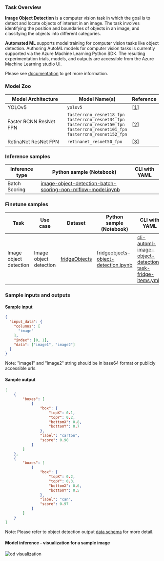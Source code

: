 ### Task Overview
<b>Image Object Detection</B> is a computer vision task in which the goal is to detect and locate objects of interest in an image. The task involves identifying the position and boundaries of objects in an image, and classifying the objects into different categories. 

<b>Automated ML</b> supports model training for computer vision tasks like  object detection. Authoring AutoML models for computer vision tasks is currently supported via the Azure Machine Learning Python SDK. The resulting experimentation trials, models, and outputs are accessible from the Azure Machine Learning studio UI.

Please see <a href="https://learn.microsoft.com/en-us/azure/machine-learning/how-to-auto-train-image-models?view=azureml-api-2&tabs=cli#supported-model-algorithms" target="_blank">documentation</a> to get more information.

### Model Zoo
Model Architecture|Model Name(s)|Reference
|--|--|--|
YOLOv5|`yolov5`|<a href="https://github.com/ultralytics/yolov5" target="_blank">[1]</a>
Faster RCNN ResNet FPN|`fasterrcnn_resnet18_fpn`<br>`fasterrcnn_resnet34_fpn`<br>`fasterrcnn_resnet50_fpn`<br>`fasterrcnn_resnet101_fpn`<br>`fasterrcnn_resnet152_fpn`|<a href="https://arxiv.org/abs/1612.03144" target="_blank">[2]</a>
RetinaNet ResNet FPN|`retinanet_resnet50_fpn`|<a href="https://arxiv.org/abs/1708.02002" target="_blank">[3]</a>



### Inference samples

Inference type|Python sample (Notebook)|CLI with YAML
|--|--|--|
Batch Scoring|<a href="https://github.com/Azure/azureml-examples/blob/main/sdk/python/jobs/automl-standalone-jobs/automl-image-object-detection-task-fridge-items-batch-scoring/image-object-detection-batch-scoring-non-mlflow-model.ipynb" target="_blank">image-object-detection-batch-scoring-non-mlflow-model.ipynb</a>|


### Finetune samples

Task|Use case|Dataset|Python sample (Notebook)|CLI with YAML
|---|--|--|--|--|
Image object detection|Image object detection|[fridgeObjects](https://cvbp-secondary.z19.web.core.windows.net/datasets/object_detection/odFridgeObjects.zip)|<a href="https://github.com/Azure/azureml-examples/blob/main/sdk/python/jobs/automl-standalone-jobs/automl-image-object-detection-task-fridge-items/automl-image-object-detection-task-fridge-items.ipynb" target="_blank">[fridgeobjects-object-detection.ipynb](https://github.com/Azure/azureml-examples/blob/main/sdk/python/jobs/automl-standalone-jobs/automl-image-object-detection-task-fridge-items/automl-image-object-detection-task-fridge-items.ipynb)</a>|<a href="https://github.com/Azure/azureml-examples/tree/sdk-preview/cli/jobs/automl-standalone-jobs/cli-automl-image-object-detection-task-fridge-items" target="_blank">cli-automl-image-object-detection-task-fridge-items.yml</a>


### Sample inputs and outputs

#### Sample input

```json
{
  "input_data": {
    "columns": [
      "image"
    ],
    "index": [0, 1],
    "data": ["image1", "image2"]
  }
}
```

Note: "image1" and "image2" string should be in base64 format or publicly accessible urls.


#### Sample output

```json
[
    {
        "boxes": [
            {
                "box": {
                    "topX": 0.1,
                    "topY": 0.2,
                    "bottomX": 0.8,
                    "bottomY": 0.7
                },
                "label": "carton",
                "score": 0.98
            }
        ]
    },
    {
        "boxes": [
            {
                "box": {
                    "topX": 0.2,
                    "topY": 0.3,
                    "bottomX": 0.6,
                    "bottomY": 0.5
                },
                "label": "can",
                "score": 0.97
            }
        ]
    }
]
```

Note: Please refer to object detection output <a href="https://learn.microsoft.com/en-us/azure/machine-learning/reference-automl-images-schema?view=azureml-api-2#object-detection-1" target="_blank">data schema</a> for more detail.

#### Model inference - visualization for a sample image

<img src="https://automlcesdkdataresources.blob.core.windows.net/finetuning-image-models/images/Model_Result_Visualizations(Do_not_delete)/plot_yolof_r50_c5_8x8_1x_coco_OD.png" alt="od visualization">
